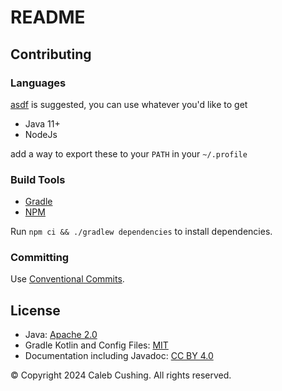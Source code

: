 <!--
SPDX-License-Identifier: CC-BY-4.0
© Copyright 2024 Caleb Cushing. All rights reserved.
-->

# README

## Contributing

### Languages

[asdf](https://asdf-vm.com) is suggested, you can use whatever you'd like to get

- Java 11+
- NodeJs

add a way to export these to your `PATH` in your `~/.profile`

### Build Tools

- [Gradle](https://docs.gradle.org/current/userguide/command_line_interface.html)
- [NPM](https://docs.npmjs.com/about-npm)

Run `npm ci && ./gradlew dependencies` to install dependencies.

### Committing

Use [Conventional Commits](https://www.conventionalcommits.org/en/v1.0.0/).

## License

- Java: [Apache 2.0](https://choosealicense.com/licenses/apache-2.0/)
- Gradle Kotlin and Config Files: [MIT](https://choosealicense.com/licenses/mit/)
- Documentation including Javadoc: [CC BY 4.0](https://choosealicense.com/licenses/cc-by-4.0/)

© Copyright 2024 Caleb Cushing. All rights reserved.
